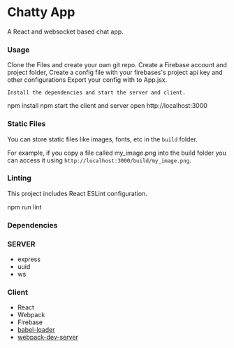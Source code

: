 Chatty App
=====================

A React and websocket based chat app.

### Usage

Clone the Files and create your own git repo.
Create a Firebase account and project folder,
Create a config file with your firebases's project api key and other configurations
Export your config with to App.jsx.

```
Install the dependencies and start the server and client.
```
npm install
npm start the client and server
open http://localhost:3000


### Static Files

You can store static files like images, fonts, etc in the `build` folder.

For example, if you copy a file called my_image.png into the build folder you can access it using `http://localhost:3000/build/my_image.png`.

### Linting

This project includes React ESLint configuration.


npm run lint


### Dependencies
### SERVER 
* express
* uuid
* ws
### Client
* React
* Webpack
* Firebase
* [babel-loader](https://github.com/babel/babel-loader)
* [webpack-dev-server](https://github.com/webpack/webpack-dev-server)